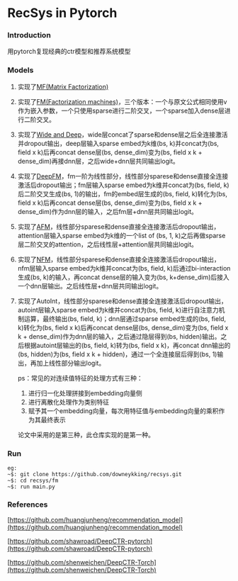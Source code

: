 # RecSys in Pytorch
### Introduction

用pytorch复现经典的ctr模型和推荐系统模型

### Models

1. 实现了[MF(Matrix Factorization)](https://ieeexplore.ieee.org/document/5197422)

2. 实现了[FM(Factorization machines)](https://www.csie.ntu.edu.tw/~b97053/paper/Rendle2010FM.pdf)，三个版本：一个与原文公式相同使用v作为嵌入参数，一个只使用sparse进行二阶交叉，一个sparse加入dense层进行二阶交叉。

3. 实现了[Wide and Deep](https://arxiv.org/abs/1606.07792)，wide层concat了sparse和dense层之后全连接激活并dropout输出，deep层输入sparse embed为k维(bs, k)并concat为(bs, field x k)后再concat dense层(bs, dense_dim)变为(bs, field x k + dense_dim)再接dnn层，之后wide+dnn层共同输出logit。

4. 实现了[DeepFM](https://arxiv.org/abs/1703.04247)，fm一阶为线性部分，线性部分sparese和dense直接全连接激活后dropout输出；fm层输入sparse embed为k维并concat为(bs, field, k)后二阶交叉生成(bs, 1)的输出，fm的embed层生成的(bs, field, k)转化为(bs, field x k)后再concat dense层(bs, dense_dim)变为(bs, field x k + dense_dim)作为dnn层的输入，之后fm层+dnn层共同输出logit。

5. 实现了[AFM](https://www.ijcai.org/proceedings/2017/0435.pdf)，线性部分sparese和dense直接全连接激活后dropout输出，attention层输入sparse embed为k维的一个list of (bs, 1, k)之后再做sparse层二阶交叉的attention，之后线性层+attention层共同输出logit。

6. 实现了[NFM](https://arxiv.org/abs/1708.05027#:~:text=NFM%20seamlessly%20combines%20the%20linearity,of%20NFM%20without%20hidden%20layers.)，线性部分sparese和dense直接全连接激活后dropout输出，nfm层输入sparse embed为k维并concat为(bs, field, k)后通过bi-interaction生成(bs, k)的输入，再concat dense层的输入变为(bs, k+dense_dim)后接入一个dnn层输出。之后线性层+dnn层共同输出logit。

7. 实现了AutoInt，线性部分sparese和dense直接全连接激活后dropout输出，autoint层输入sparse embed为k维并concat为(bs, field, k)进行自注意力机制运算，最终输出(bs, field, k)；dnn层通过sparse embed生成的(bs, field, k)转化为(bs, field x k)后再concat dense层(bs, dense_dim)变为(bs, field x k + dense_dim)作为dnn层的输入，之后通过隐层得到(bs, hidden)输出。之后根据autoint层输出的(bs, field, k)转为(bs, field x k)，再concat dnn输出的(bs, hidden)为(bs, field x k + hidden)，通过一个全连接层后得到(bs, 1)输出，再加上线性部分输出logit。

   ps：常见的对连续值特征的处理方式有三种：

   1. 进行归一化处理拼接到embedding向量侧
   2. 进行离散化处理作为类别特征
   3. 赋予其一个embedding向量，每次用特征值与embedding向量的乘积作为其最终表示

   论文中采用的是第三种，此仓库实现的是第一种。

   

### Run

```
eg:
~$: git clone https://github.com/downeykking/recsys.git
~$: cd recsys/fm
~$: run main.py
```

### References

[https://github.com/huangjunheng/recommendation_model](https://github.com/huangjunheng/recommendation_model)

[https://github.com/shawroad/DeepCTR-pytorch](https://github.com/shawroad/DeepCTR-pytorch)

[https://github.com/shenweichen/DeepCTR-Torch](https://github.com/shenweichen/DeepCTR-Torch)